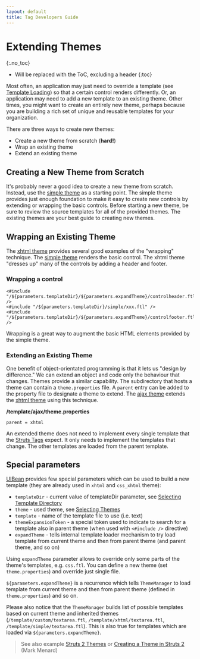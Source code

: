 ```yaml
---
layout: default
title: Tag Developers Guide
---
```


# Extending Themes
{:.no_toc}

* Will be replaced with the ToC, excluding a header
{:toc}

Most often, an application may just need to override a template (see [Template Loading](template-loading.html)) so that 
a certain control renders differently. Or, an application may need to add a new template to an existing theme. Other 
times, you might want to create an entirely new theme, perhaps because you are building a rich set of unique and reusable 
templates for your organization.

There are three ways to create new themes:

- Create a new theme from scratch (**hard!**)
- Wrap an existing theme
- Extend an existing theme

## Creating a New Theme from Scratch

It's probably never a good idea to create a new theme from scratch. Instead, use the [simple theme](simple-theme.html) 
as a starting point. The simple theme provides just enough foundation to make it easy to create new controls by extending 
or wrapping the basic controls. Before starting a new theme, be sure to review the source templates for all of the provided 
themes. The existing themes are your best guide to creating new themes.

## Wrapping an Existing Theme

The [xhtml theme](xhtml-theme.html) provides several good examples of the "wrapping" technique. 
The [simple theme](simple-theme.html) renders the basic control. The xhtml theme "dresses up" many of the controls 
by adding a header and footer.

### Wrapping a control

```ftl
<#include "/${parameters.templateDir}/${parameters.expandTheme}/controlheader.ftl" />
<#include "/${parameters.templateDir}/simple/xxx.ftl" />
<#include "/${parameters.templateDir}/${parameters.expandTheme}/controlfooter.ftl" />
```

Wrapping is a great way to augment the basic HTML elements provided by the simple theme.

### Extending an Existing Theme

One benefit of object-orientated programming is that it lets us "design by difference." We can extend an object and code 
only the behaviour that changes. Themes provide a similar capability. The subdirectory that hosts a theme can contain 
a `theme.properties` file. A `parent` entry can be added to the property file to designate a theme to extend. 
The [ajax theme](ajax-theme.html) extends the [xhtml theme](xhtml-theme.html) using this technique.

**/template/ajax/theme.properties**

```
parent = xhtml
```

An extended theme does not need to implement every single template that the [Struts Tags](struts-tags.html) expect. 
It only needs to implement the templates that change. The other templates are loaded from the parent template.

## Special parameters

[UIBean](http://struts.apache.org/maven/struts2-core/apidocs/org/apache/struts2/components/UIBean.html) provides few 
special parameters which can be used to build a new template (they are already used in `xhtml` and `css_xhtml` theme):

- `templateDir` - current value of templateDir parameter, see [Selecting Template Directory](selecting-template-directory.html)
- `theme` - used theme, see [Selecting Themes](selecting-themes.html)
- `template` - name of the template file to use (i.e. text)
- `themeExpansionToken` - a special token used to indicate to search for a template also in parent theme (when used with 
  `<#include />` directive)
- `expandTheme` - tells internal template loader mechanism to try load template from current theme and then from parent 
  theme (and parent theme, and so on)

Using `expandTheme` parameter allows to override only some parts of the theme's templates, e.g. `css.ftl`. You can
define a new theme (set `theme.properties`) and override just single file.

`${parameters.expandTheme}` is a recurrence which tells `ThemeManager` to load template from current theme and then 
from parent theme (defined in `theme.properties`) and so on.

Please also notice that the `ThemeManager` builds list of possible templates based on current theme and inherited 
themes (`/template/custom/textarea.ftl`, `/template/xhtml/textarea.ftl`, `/template/simple/textarea.ftl`). This is also 
true for templates which are loaded via `${parameters.expandTheme}`.

> See also example [Struts 2 Themes]() or [Creating a Theme in Struts 2](http://www.vitarara.org/cms/struts_2_cookbook/creating_a_theme) (Mark Menard)

